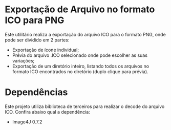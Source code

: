 # Exportação de Arquivo no formato ICO para PNG
Este utilitário realiza a exportação do arquivo ICO para o formato PNG, onde pode ser dividido em 2 partes:

- Exportação de ícone individual;
- Prévia do arquivo .ICO selecionado onde pode escolher as suas variações;
- Exportação de um diretório inteiro, listando todos os arquivos no formato ICO encontrados no diretório (duplo clique para prévia).

# Dependências
Este projeto utiliza biblioteca de terceiros para realizar o decode do arquivo ICO. Confira abaixo qual a dependência:
- Image4J 0.7.2


